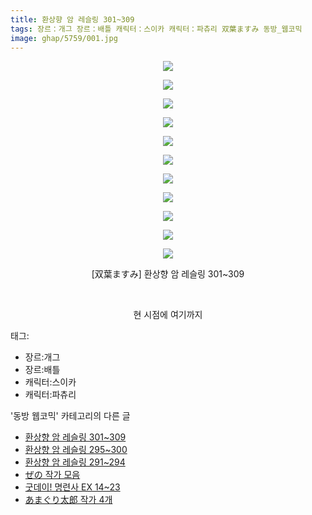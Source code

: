 ```yaml
---
title: 환상향 암 레슬링 301~309
tags: 장르：개그 장르：배틀 캐릭터：스이카 캐릭터：파츄리 双葉ますみ 동방_웹코믹
image: ghap/5759/001.jpg
---
```

<div class="article">
<p style="text-align: center; clear: none; float: none;"><img src="{{ site.nasurl }}/ghap/5759/001.jpg"/></p>
<p style="text-align: center; clear: none; float: none;"><img src="{{ site.nasurl }}/ghap/5759/002.jpg"/></p>
<p style="text-align: center; clear: none; float: none;"><img src="{{ site.nasurl }}/ghap/5759/003.jpg"/></p>
<p style="text-align: center; clear: none; float: none;"><img src="{{ site.nasurl }}/ghap/5759/004.jpg"/></p>
<p style="text-align: center; clear: none; float: none;"><img src="{{ site.nasurl }}/ghap/5759/005.jpg"/></p>
<p style="text-align: center; clear: none; float: none;"><img src="{{ site.nasurl }}/ghap/5759/006.jpg"/></p>
<p style="text-align: center; clear: none; float: none;"><img src="{{ site.nasurl }}/ghap/5759/007.jpg"/></p>
<p style="text-align: center; clear: none; float: none;"><img src="{{ site.nasurl }}/ghap/5759/008.jpg"/></p>
<p style="text-align: center; clear: none; float: none;"><img src="{{ site.nasurl }}/ghap/5759/009.jpg"/></p>
<p style="text-align: center; clear: none; float: none;"><img src="{{ site.nasurl }}/ghap/5759/010.jpg"/></p>
<p style="text-align: center; clear: none; float: none;"><img src="{{ site.nasurl }}/ghap/5759/011.jpg"/></p>
<p style="text-align: center; clear: none; float: none;">[双葉ますみ] 환상향 암 레슬링 301~309</p>
<p style="text-align: center; clear: none; float: none;"><br/></p>
<p style="text-align: center; clear: none; float: none;">현 시점에 여기까지</p>
</div><div class="tagTrail">
<p>태그: </p>
<ul>
<li>장르:개그</li>
<li>장르:배틀</li>
<li>캐릭터:스이카</li>
<li>캐릭터:파츄리</li>
</ul>
</div><div class="another">
<p>'동방 웹코믹' 카테고리의 다른 글</p>
<ul>
<li><a href="/2019-02-06-ghap_5759">환상향 암 레슬링 301~309</a></li>
<li><a href="/2019-02-06-ghap_5758">환상향 암 레슬링 295~300</a></li>
<li><a href="/2019-02-06-ghap_5757">환상향 암 레슬링 291~294</a></li>
<li><a href="/2019-02-05-ghap_5748">ぜの 작가 모음</a></li>
<li><a href="/2019-02-05-ghap_5746">굿데이! 명련사 EX 14~23</a></li>
<li><a href="/2019-02-05-ghap_5742">あまぐり太郎 작가 4개</a></li>
</ul>
</div>